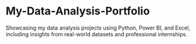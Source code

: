 # My-Data-Analysis-Portfolio
Showcasing my data analysis projects using Python, Power BI, and Excel, including insights from real-world datasets and professional internships.

